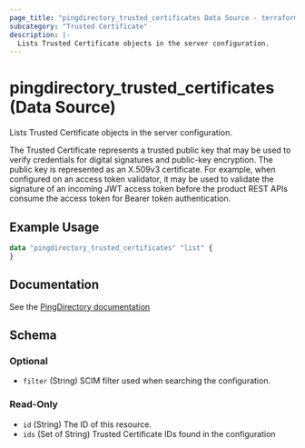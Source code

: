 ```yaml
---
page_title: "pingdirectory_trusted_certificates Data Source - terraform-provider-pingdirectory"
subcategory: "Trusted Certificate"
description: |-
  Lists Trusted Certificate objects in the server configuration.
---
```


# pingdirectory_trusted_certificates (Data Source)

Lists Trusted Certificate objects in the server configuration.

The Trusted Certificate represents a trusted public key that may be used to verify credentials for digital signatures and public-key encryption. The public key is represented as an X.509v3 certificate. For example, when configured on an access token validator, it may be used to validate the signature of an incoming JWT access token before the product REST APIs consume the access token for Bearer token authentication.

## Example Usage

```terraform
data "pingdirectory_trusted_certificates" "list" {
}
```

## Documentation
See the [PingDirectory documentation](https://docs.pingidentity.com/r/en-us/pingdirectory-93/pd_ds_use_locally_config_trusted_cert)

<!-- schema generated by tfplugindocs -->
## Schema

### Optional

- `filter` (String) SCIM filter used when searching the configuration.

### Read-Only

- `id` (String) The ID of this resource.
- `ids` (Set of String) Trusted Certificate IDs found in the configuration

